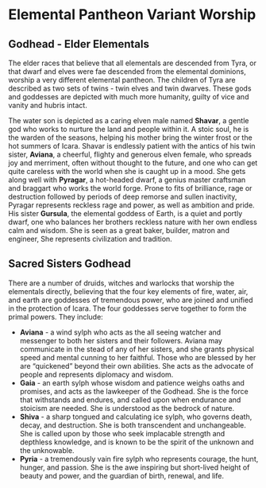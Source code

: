 # Elemental Pantheon Variant Worship

<!-- toc -->

## Godhead - Elder Elementals

The elder races that believe that all elementals are descended from Tyra, or that dwarf and elves were fae descended from the elemental 
dominions, worship a very different elemental pantheon. The children of Tyra are described as two sets of twins - twin elves and twin dwarves. These gods and goddesses are depicted with much more humanity, guilty of vice and vanity and hubris intact. 

The water son is depicted as a caring elven male named **Shavar**, a gentle god who works to nurture the land and people within it. A stoic soul, he is the warden of the seasons, helping his mother bring the winter frost or the hot summers of Icara. Shavar is endlessly patient with the antics of his twin sister, **Aviana**, a cheerful, flighty and generous elven female, who spreads joy and merriment, often without thought to the future, and one who can get quite careless with the world when she is caught up in a mood. She gets along well with **Pyragar**, a hot-headed dwarf, a genius master craftsman and braggart who works the world forge. Prone to fits of brilliance, rage or destruction followed by periods of deep remorse and sullen inactivity, Pyragar represents reckless rage and power, as well as ambition and pride. His sister **Gursula**, the elemental goddess of Earth, is a quiet and portly dwarf, one who balances her brothers reckless nature with her own endless calm and wisdom. She is seen as a great baker, builder, matron and engineer, She represents civilization and tradition. 

## Sacred Sisters Godhead

There are a number of druids, witches and warlocks that worship the elementals directly, believing that the four key elements of fire, water, air, and earth are goddesses of tremendous power, who are joined and unified in the protection of Icara. The four goddesses serve together to form the primal powers. They include:

- **Aviana** - a wind sylph who acts as the all seeing watcher and messenger to both her sisters and their followers. Aviana may communicate in the stead of any of her sisters, and she grants physical speed and mental cunning to her faithful. Those who are blessed by her are “quickened” beyond their own abilities. She acts as the advocate of people and represents diplomacy and wisdom. 
- **Gaia** - an earth sylph whose wisdom and patience weighs oaths and promises, and acts as the lawkeeper of the Godhead. She is the force that withstands and endures, and called upon when endurance and stoicism are needed. She is understood as the bedrock of nature.
- **Shiva** - a sharp tongued and calculating ice sylph, who governs death, decay, and destruction. She is both transcendent and unchangeable. She is called upon by those who seek implacable strength and depthless knowledge, and is known to be the spirit of the unknown and the unknowable.
- **Pyria** - a tremendously vain fire sylph who represents courage, the hunt, hunger, and passion. She is the awe inspiring but short-lived height of beauty and power, and the guardian of birth, renewal, and life. 
